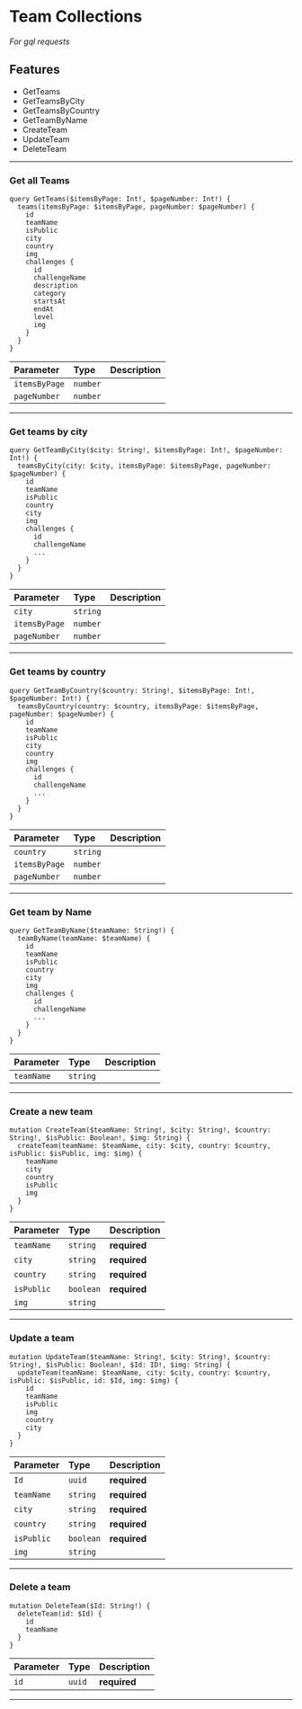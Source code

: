 # Team Collections

_For gql requests_

## Features

- GetTeams
- GetTeamsByCity
- GetTeamsByCountry
- GetTeamByName
- CreateTeam
- UpdateTeam
- DeleteTeam

---

### Get all Teams

```
query GetTeams($itemsByPage: Int!, $pageNumber: Int!) {
  teams(itemsByPage: $itemsByPage, pageNumber: $pageNumber) {
    id
    teamName
    isPublic
    city
    country
    img
    challenges {
      id
      challengeName
      description
      category
      startsAt
      endAt
      level
      img
    }
  }
}
```

| Parameter     | Type     | Description |
| :------------ | :------- | :---------- |
| `itemsByPage` | `number` |             |
| `pageNumber`  | `number` |             |

---

### Get teams by city

```
query GetTeamByCity($city: String!, $itemsByPage: Int!, $pageNumber: Int!) {
  teamsByCity(city: $city, itemsByPage: $itemsByPage, pageNumber: $pageNumber) {
    id
    teamName
    isPublic
    country
    city
    img
    challenges {
      id
      challengeName
      ...
    }
  }
}
```

| Parameter     | Type     | Description |
| :------------ | :------- | :---------- |
| `city`        | `string` |             |
| `itemsByPage` | `number` |             |
| `pageNumber`  | `number` |             |

---

### Get teams by country

```
query GetTeamByCountry($country: String!, $itemsByPage: Int!, $pageNumber: Int!) {
  teamsByCountry(country: $country, itemsByPage: $itemsByPage, pageNumber: $pageNumber) {
    id
    teamName
    isPublic
    city
    country
    img
    challenges {
      id
      challengeName
      ...
    }
  }
}
```

| Parameter     | Type     | Description |
| :------------ | :------- | :---------- |
| `country`     | `string` |             |
| `itemsByPage` | `number` |             |
| `pageNumber`  | `number` |             |

---

### Get team by Name

```
query GetTeamByName($teamName: String!) {
  teamByName(teamName: $teamName) {
    id
    teamName
    isPublic
    country
    city
    img
    challenges {
      id
      challengeName
      ...
    }
  }
}
```

| Parameter  | Type     | Description |
| :--------- | :------- | :---------- |
| `teamName` | `string` |             |

---

### Create a new team

```
mutation CreateTeam($teamName: String!, $city: String!, $country: String!, $isPublic: Boolean!, $img: String) {
  createTeam(teamName: $teamName, city: $city, country: $country, isPublic: $isPublic, img: $img) {
    teamName
    city
    country
    isPublic
    img
  }
}
```

| Parameter  | Type      | Description  |
| :--------- | :-------- | :----------- |
| `teamName` | `string`  | **required** |
| `city`     | `string`  | **required** |
| `country`  | `string`  | **required** |
| `isPublic` | `boolean` | **required** |
| `img`      | `string`  |              |

---

### Update a team

```
mutation UpdateTeam($teamName: String!, $city: String!, $country: String!, $isPublic: Boolean!, $Id: ID!, $img: String) {
  updateTeam(teamName: $teamName, city: $city, country: $country, isPublic: $isPublic, id: $Id, img: $img) {
    id
    teamName
    isPublic
    img
    country
    city
  }
}
```

| Parameter  | Type      | Description  |
| :--------- | :-------- | :----------- |
| `Id`       | `uuid`    | **required** |
| `teamName` | `string`  | **required** |
| `city`     | `string`  | **required** |
| `country`  | `string`  | **required** |
| `isPublic` | `boolean` | **required** |
| `img`      | `string`  |              |

---

### Delete a team

```
mutation DeleteTeam($Id: String!) {
  deleteTeam(id: $Id) {
    id
    teamName
  }
}
```

| Parameter | Type   | Description  |
| :-------- | :----- | :----------- |
| `id`      | `uuid` | **required** |

---
